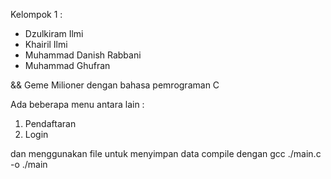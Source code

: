 Kelompok 1 :
- Dzulkiram Ilmi
- Khairil Ilmi
- Muhammad Danish Rabbani
- Muhammad Ghufran

&& Geme Milioner dengan bahasa pemrograman C

Ada beberapa menu antara lain :
1. Pendaftaran
2. Login

dan menggunakan file untuk menyimpan data
compile dengan gcc ./main.c -o ./main
